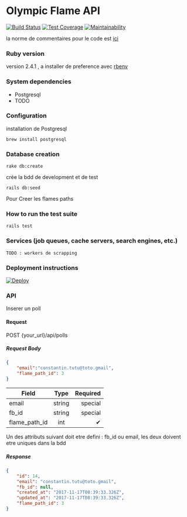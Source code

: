 # Olympic Flame API

[![Build Status](https://travis-ci.org/zelazna/olympic_flame_api.svg?branch=master)](https://travis-ci.org/zelazna/olympic_flame_api)
[![Test Coverage](https://api.codeclimate.com/v1/badges/cc1b371261ea4e99a91a/test_coverage)](https://codeclimate.com/github/zelazna/olympic_flame_api/test_coverage)
[![Maintainability](https://api.codeclimate.com/v1/badges/cc1b371261ea4e99a91a/maintainability)](https://codeclimate.com/github/zelazna/olympic_flame_api/maintainability)

la norme de commentaires pour le code est [ici](https://gist.github.com/chetan/1827484)

### Ruby version

version 2.4.1 , a installer de preference avec [rbenv](https://github.com/rbenv/rbenv)

### System dependencies

* Postgresql
* TODO

### Configuration

installation de Postgresql

```shell
brew install postgresql
```

### Database creation

```shell
rake db:create
```

crée la bdd de development et de test

```shell
rails db:seed
```

Pour Creer les flames paths

### How to run the test suite

```shell
rails test
```

### Services (job queues, cache servers, search engines, etc.)

`TODO : workers de scrapping`

### Deployment instructions

[![Deploy](https://www.herokucdn.com/deploy/button.svg)](https://heroku.com/deploy)

### API

Inserer un poll

#### Request

POST {your_url}/api/polls

##### Request Body

```json
{
    "email":"constantin.tutu@toto.gmail",
    "flame_path_id": 3
}
```

| Field        | Type           | Required  |
| ------------- |:-------------:| ---------:|
| email         | string        |  special  |
| fb_id         | string        |  special  |
| flame_path_id | int           |  ✔        |

Un des attributs suivant doit etre defini : fb_id ou email,
les deux doivent etre uniques dans la bdd


##### Response

```json
{
    "id": 14,
    "email": "constantin.tutu@toto.gmail",
    "fb_id": null,
    "created_at": "2017-11-17T08:39:33.326Z",
    "updated_at": "2017-11-17T08:39:33.326Z",
    "flame_path_id": 3
}
```